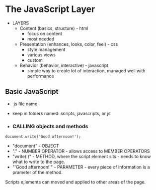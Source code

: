 # The JavaScript Layer
- LAYERS
    - Content (basics, structure) - html
        - focus on content
        - most needed
    - Presentation (enhances, looks, color, feel) - css
        - style management
        - various views 
        - custom
    - Behavior (behavior, interactive) - javascript
        - simple way to create  lot of interaction, managed well with performance

## Basic JavaScript
- .js file name
- keep in folders named: scripts, javascripts, or js

- ### CALLING objects and methods
```
document.write('Good afternoon!');
```

- "document" - OBJECT
- "." - NUMBER OPERATOR - allows access to MEMBER OPERATORS
- "write( )" - METHOD, where the script element sits - needs to know what to write to the page.
- "'Good afternoon!'" - PARAMETER - every piece of information is a prameter of the method.

Scripts e;lements can moved and applied to other areas of the page.